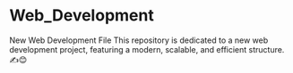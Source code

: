 # Web_Development
 New Web Development File  This repository is dedicated to a new web development project, featuring a modern, scalable, and efficient structure. ✍️😊
